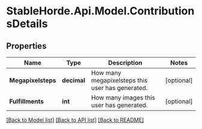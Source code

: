 # StableHorde.Api.Model.ContributionsDetails

## Properties

Name | Type | Description | Notes
------------ | ------------- | ------------- | -------------
**Megapixelsteps** | **decimal** | How many megapixelsteps this user has generated. | [optional] 
**Fulfillments** | **int** | How many images this user has generated. | [optional] 

[[Back to Model list]](../README.md#documentation-for-models) [[Back to API list]](../README.md#documentation-for-api-endpoints) [[Back to README]](../README.md)

